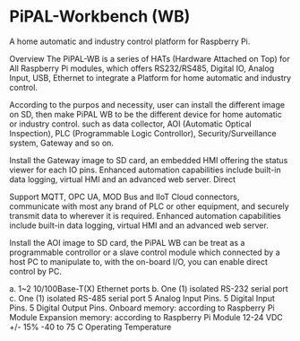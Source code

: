 # PiPAL-Workbench (WB)
A home automatic and industry control platform for Raspberry Pi.

Overview
The PiPAL-WB is a series of HATs (Hardware Attached on Top) for All Raspberry Pi modules, which offers RS232/RS485, Digital IO, Analog Input, USB, Ethernet to integrate a Platform for home automatic and industry control. 

According to the purpos and necessity, user can install the different image on SD, then make PiPAL WB to be the different device for home automatic or industry control. such as data collector, AOI (Automatic Optical Inspection), PLC (Programmable Logic Controllor), Security/Surveillance system, Gateway and so on.

Install the Gateway image to SD card, an embedded HMI offering the status viewer for each IO pins. Enhanced automation capabilities include built-in data logging, virtual HMI and an advanced web server. Direct 

Support MQTT, OPC UA, MOD Bus and IIoT Cloud connectors, communicate with most any brand of PLC or other equipment, and securely transmit data to wherever it is required. Enhanced automation capabilities include built-in data logging, virtual HMI and an advanced web server. 

Install the AOI image to SD card, the PiPAL WB can be treat as a programmable controllor or a slave control module which connected by a host PC to manipulate to, with the on-board I/O, you can enable direct control by PC.


a. 1~2 10/100Base-T(X) Ethernet ports
b. One (1) isolated RS-232 serial port
c. One (1) isolated RS-485 serial port
5 Analog Input Pins.
5 Digital Input Pins.
5 Digital Output Pins.
Onboard memory: according to Raspberry Pi Module
Expansion memory: according to Raspberry Pi Module
12-24 VDC +/- 15% 
-40 to 75 C Operating Temperature

